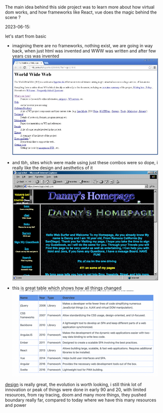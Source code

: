 The main idea behind this side project was to learn more about how virtual dom works, and how frameworks like React, vue does the magic behind the scene ?

2023-06-15:

let's start from basic

- imagining there are no frameworks, nothing exist, we are going in way back, when just html was invented and WWW was written and after few years css was invented ![](../images/www.png)
- and tbh, sites which were made using just these combos were so dope, i really like the design and aesthetics of it
![](../images/danny's-homepage.png)

- this is great table which shows how all things changed
  ![](../images/fetable.png)

[design](docs/design) is really great, the evolution is worth looking, i still think lot of innovation or peak of things were done in early 90 and 20, with limited resources, from ray tracing, doom and many more things,  they pushed boundary really far, compared to today where we have this many resources and power 






